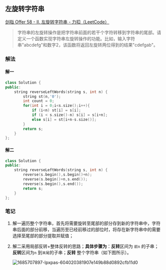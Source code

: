 ## 左旋转字符串

[剑指 Offer 58 - II. 左旋转字符串 - 力扣（LeetCode）](https://leetcode.cn/problems/zuo-xuan-zhuan-zi-fu-chuan-lcof/)

> 字符串的左旋转操作是把字符串前面的若干个字符转移到字符串的尾部。请定义一个函数实现字符串左旋转操作的功能。比如，输入字符串"abcdefg"和数字2，该函数将返回左旋转两位得到的结果"cdefgab"。

### 解法

#### 解一 

```c++
class Solution {
public:
    string reverseLeftWords(string s, int n) {
        string st(n,'0');
        int count = 0;
        for(int i = 0;i<s.size();i++){
            if (i<n) st[i] = s[i];
            if (i < s.size()-n) s[i] = s[i+n];
            else s[i] = st[i+n-s.size()];
        }            
        return s;
    }
};
```

#### 解二

```c++
class Solution {
public:
    string reverseLeftWords(string s, int n) {
        reverse(s.begin(),s.begin()+n);
        reverse(s.begin()+n,s.end());
        reverse(s.begin(),s.end());            
        return s;
    }
};
```

### 笔记

1. 解一遍历整个字符串，首先将需要旋转至尾部的部分存到新的字符串中，字符串后面的部分前移，当遍历至已经前移过的部位时，将存在新字符串中的需要选择至尾部的部分提取并赋值；

2. 解二采用局部反转+整体反转的思路；**具体步骤为**：**反转**区间为 `前n` 的子串；**反转**区间为`n` 到`末尾`的子串；**反转** 整个字符串（如下图所示）。

   ![1685707897-lpxpas-604020381907e149b88d0892cfb11d0](https://zjyimage.oss-cn-beijing.aliyuncs.com/202306141910905.png)